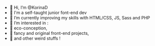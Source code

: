 - 👋 Hi, I’m @KorinaD
- 🐣 I'm a self-taught junior font-end dev
- 🌱 I’m currently improving my skills with HTML/CSS, JS, Sass and PHP
- 👀 I’m interested in :
- 🥦 eco-conception, 
- 🦄 fancy and original front-end projects, 
- 🦠 and other weird stuffs !
